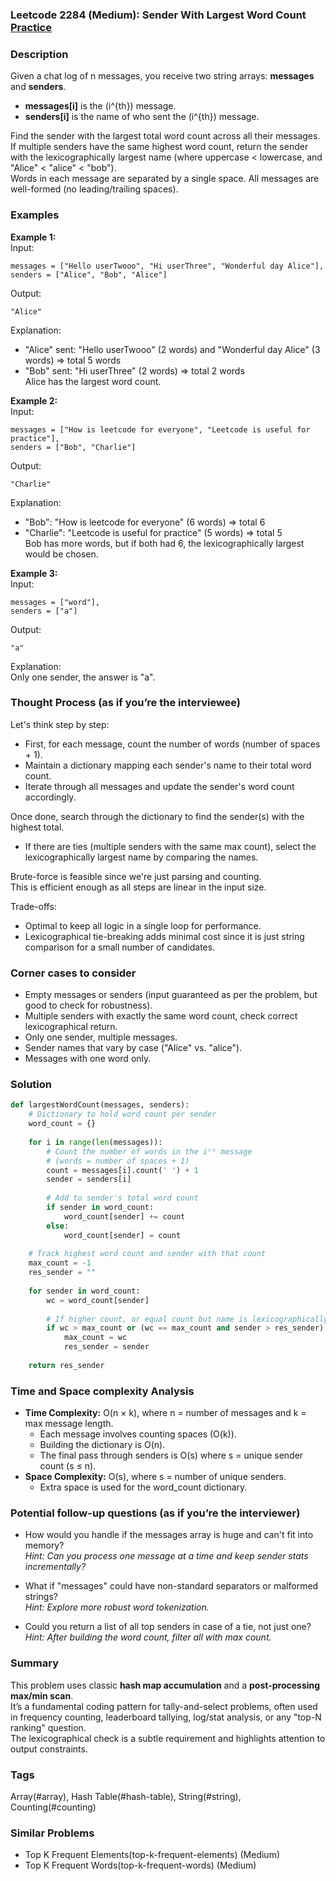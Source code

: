 ### Leetcode 2284 (Medium): Sender With Largest Word Count [Practice](https://leetcode.com/problems/sender-with-largest-word-count)

### Description  
Given a chat log of n messages, you receive two string arrays: **messages** and **senders**.  
- **messages[i]** is the \(i^{th}\) message.
- **senders[i]** is the name of who sent the \(i^{th}\) message.

Find the sender with the largest total word count across all their messages.  
If multiple senders have the same highest word count, return the sender with the lexicographically largest name (where uppercase < lowercase, and "Alice" < "alice" < "bob").  
Words in each message are separated by a single space. All messages are well-formed (no leading/trailing spaces).

### Examples  

**Example 1:**  
Input:  
```
messages = ["Hello userTwooo", "Hi userThree", "Wonderful day Alice"],
senders = ["Alice", "Bob", "Alice"]
```
Output:  
```
"Alice"
```
Explanation:  
- "Alice" sent: "Hello userTwooo" (2 words) and "Wonderful day Alice" (3 words) ⇒ total 5 words  
- "Bob" sent: "Hi userThree" (2 words) ⇒ total 2 words  
Alice has the largest word count.

**Example 2:**  
Input:  
```
messages = ["How is leetcode for everyone", "Leetcode is useful for practice"],
senders = ["Bob", "Charlie"]
```
Output:  
```
"Charlie"
```
Explanation:  
- "Bob": "How is leetcode for everyone" (6 words) ⇒ total 6  
- "Charlie": "Leetcode is useful for practice" (5 words) ⇒ total 5  
Bob has more words, but if both had 6, the lexicographically largest would be chosen.

**Example 3:**  
Input:  
```
messages = ["word"], 
senders = ["a"]
```
Output:  
```
"a"
```
Explanation:  
Only one sender, the answer is "a".

### Thought Process (as if you’re the interviewee)  
Let's think step by step:
- First, for each message, count the number of words (number of spaces + 1).
- Maintain a dictionary mapping each sender's name to their total word count.
- Iterate through all messages and update the sender's word count accordingly.

Once done, search through the dictionary to find the sender(s) with the highest total.
- If there are ties (multiple senders with the same max count), select the lexicographically largest name by comparing the names.

Brute-force is feasible since we're just parsing and counting.  
This is efficient enough as all steps are linear in the input size.

Trade-offs:
- Optimal to keep all logic in a single loop for performance.
- Lexicographical tie-breaking adds minimal cost since it is just string comparison for a small number of candidates.

### Corner cases to consider  
- Empty messages or senders (input guaranteed as per the problem, but good to check for robustness).
- Multiple senders with exactly the same word count, check correct lexicographical return.
- Only one sender, multiple messages.
- Sender names that vary by case ("Alice" vs. "alice").
- Messages with one word only.

### Solution

```python
def largestWordCount(messages, senders):
    # Dictionary to hold word count per sender
    word_count = {}
    
    for i in range(len(messages)):
        # Count the number of words in the iᵗʰ message
        # (words = number of spaces + 1)
        count = messages[i].count(' ') + 1
        sender = senders[i]
        
        # Add to sender's total word count
        if sender in word_count:
            word_count[sender] += count
        else:
            word_count[sender] = count
    
    # Track highest word count and sender with that count
    max_count = -1
    res_sender = ""
    
    for sender in word_count:
        wc = word_count[sender]
        
        # If higher count, or equal count but name is lexicographically larger, update result
        if wc > max_count or (wc == max_count and sender > res_sender):
            max_count = wc
            res_sender = sender
    
    return res_sender
```

### Time and Space complexity Analysis  

- **Time Complexity:** O(n × k), where n = number of messages and k = max message length.  
  - Each message involves counting spaces (O(k)).  
  - Building the dictionary is O(n).  
  - The final pass through senders is O(s) where s = unique sender count (s ≤ n).
- **Space Complexity:** O(s), where s = number of unique senders.  
  - Extra space is used for the word_count dictionary.

### Potential follow-up questions (as if you’re the interviewer)  

- How would you handle if the messages array is huge and can't fit into memory?  
  *Hint: Can you process one message at a time and keep sender stats incrementally?*

- What if "messages" could have non-standard separators or malformed strings?  
  *Hint: Explore more robust word tokenization.*

- Could you return a list of all top senders in case of a tie, not just one?  
  *Hint: After building the word count, filter all with max count.*

### Summary
This problem uses classic **hash map accumulation** and a **post-processing max/min scan**.  
It’s a fundamental coding pattern for tally-and-select problems, often used in frequency counting, leaderboard tallying, log/stat analysis, or any "top-N ranking" question.  
The lexicographical check is a subtle requirement and highlights attention to output constraints.

### Tags
Array(#array), Hash Table(#hash-table), String(#string), Counting(#counting)

### Similar Problems
- Top K Frequent Elements(top-k-frequent-elements) (Medium)
- Top K Frequent Words(top-k-frequent-words) (Medium)